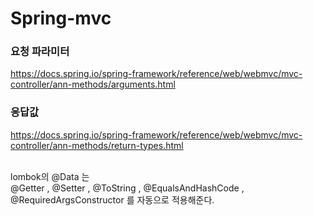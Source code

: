 # Spring-mvc
### 요청 파라미터
https://docs.spring.io/spring-framework/reference/web/webmvc/mvc-controller/ann-methods/arguments.html<br>
### 응답값
https://docs.spring.io/spring-framework/reference/web/webmvc/mvc-controller/ann-methods/return-types.html<br>
<br>

lombok의 @Data 는<br>
@Getter , @Setter , @ToString , @EqualsAndHashCode , @RequiredArgsConstructor 를 자동으로 적용해준다.

